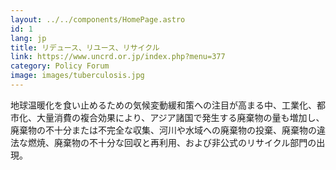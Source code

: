 ```yaml
---
layout: ../../components/HomePage.astro
id: 1
lang: jp
title: リデュース、リユース、リサイクル
link: https://www.uncrd.or.jp/index.php?menu=377
category: Policy Forum 
image: images/tuberculosis.jpg
---
```


地球温暖化を食い止めるための気候変動緩和策への注目が高まる中、工業化、都市化、大量消費の複合効果により、アジア諸国で発生する廃棄物の量も増加し、 廃棄物の不十分または不完全な収集、河川や水域への廃棄物の投棄、廃棄物の違法な燃焼、廃棄物の不十分な回収と再利用、および非公式のリサイクル部門の出現。

